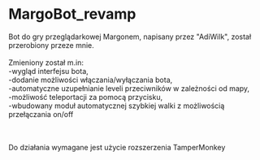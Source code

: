 # MargoBot_revamp

Bot do gry przeglądarkowej Margonem, napisany przez "AdiWilk", został przerobiony przeze mnie.<br/><br/>
Zmieniony został m.in:<br/>
  -wygląd interfejsu bota, <br/>
  -dodanie możliwości włączania/wyłączania bota,<br/>
  -automatyczne uzupełnianie leveli przeciwników w zależności od mapy,<br/>
  -możliwość teleportacji za pomocą przycisku,<br/>
  -wbudowany moduł automatycznej szybkiej walki z możliwością przełączania on/off<br/><br/><br/>
  
  Do działania wymagane jest użycie rozszerzenia TamperMonkey
